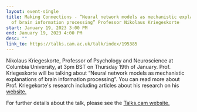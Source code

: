 ```yaml
---
layout: event-single
title: Making Connections - “Neural network models as mechanistic explanations
  of brain information processing” Professor Nikolaus Kriegeskorte
start: January 19, 2023 3:00 PM
end: January 19, 2023 4:00 PM
desc: ""
link_to: https://talks.cam.ac.uk/talk/index/195385
---
```

Nikolaus Kriegeskorte, Professor of Psychology and Neuroscience at Columbia University, at 3pm BST on Thursday 19th of January. Prof. Kriegeskorte will be talking about “Neural network models as mechanistic explanations of brain information processing”. You can read more about Prof. Kriegekorte's research including articles about his research on his [website.](https://zuckermaninstitute.columbia.edu/nikolaus-kriegeskorte-phd)

For further details about the talk, please see the [Talks.cam website.](https://talks.cam.ac.uk/talk/index/195385)